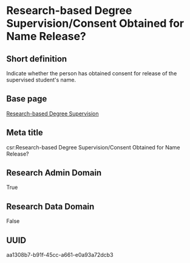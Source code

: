 # Research-based Degree Supervision/Consent Obtained for Name Release?
## Short definition
Indicate whether the person has obtained consent for release of the supervised student's name.
## Base page
[Research-based Degree Supervision](../../Objects/Research-based%20Degree%20Supervision.md)
## Meta title
csr:Research-based Degree Supervision/Consent Obtained for Name Release?
## Research Admin Domain
True
## Research Data Domain
False
## UUID
aa1308b7-b91f-45cc-a661-e0a93a72dcb3
